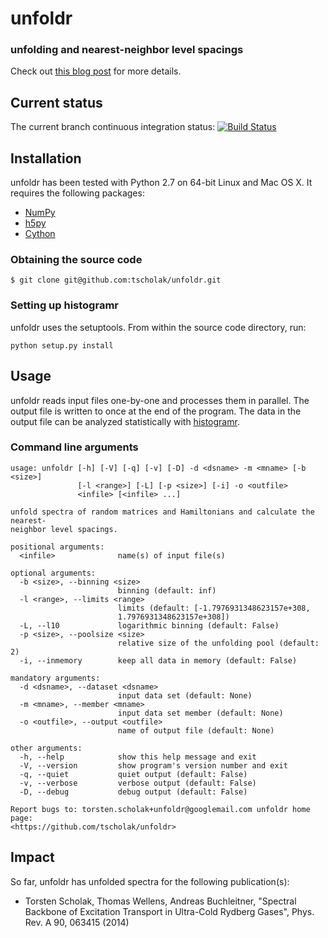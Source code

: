 # unfoldr
### unfolding and nearest-neighbor level spacings
Check out [this blog post](http://tscholak.github.io/code/physics/2015/05/06/unfoldr.html) for more details.

## Current status
The current branch continuous integration status:
[![Build Status](https://travis-ci.org/tscholak/unfoldr.png)](https://travis-ci.org/tscholak/unfoldr)

## Installation
unfoldr has been tested with Python 2.7 on 64-bit Linux and Mac OS X. It requires the following packages:
* [NumPy](http://www.numpy.org)
* [h5py](http://www.h5py.org)
* [Cython](http://cython.org)

### Obtaining the source code
```
$ git clone git@github.com:tscholak/unfoldr.git
```

### Setting up histogramr
unfoldr uses the setuptools. From within the source code directory, run:
```
python setup.py install
```

## Usage
unfoldr reads input files one-by-one and processes them in parallel. The output file is written to once at the end of the program. The data in the output file can be analyzed statistically with [histogramr](https://github.com/tscholak/histogramr).

### Command line arguments
```
usage: unfoldr [-h] [-V] [-q] [-v] [-D] -d <dsname> -m <mname> [-b <size>]
               [-l <range>] [-L] [-p <size>] [-i] -o <outfile>
               <infile> [<infile> ...]

unfold spectra of random matrices and Hamiltonians and calculate the nearest-
neighbor level spacings.

positional arguments:
  <infile>              name(s) of input file(s)

optional arguments:
  -b <size>, --binning <size>
                        binning (default: inf)
  -l <range>, --limits <range>
                        limits (default: [-1.7976931348623157e+308,
                        1.7976931348623157e+308])
  -L, --l10             logarithmic binning (default: False)
  -p <size>, --poolsize <size>
                        relative size of the unfolding pool (default: 2)
  -i, --inmemory        keep all data in memory (default: False)

mandatory arguments:
  -d <dsname>, --dataset <dsname>
                        input data set (default: None)
  -m <mname>, --member <mname>
                        input data set member (default: None)
  -o <outfile>, --output <outfile>
                        name of output file (default: None)

other arguments:
  -h, --help            show this help message and exit
  -V, --version         show program's version number and exit
  -q, --quiet           quiet output (default: False)
  -v, --verbose         verbose output (default: False)
  -D, --debug           debug output (default: False)

Report bugs to: torsten.scholak+unfoldr@googlemail.com unfoldr home page:
<https://github.com/tscholak/unfoldr>
```

## Impact
So far, unfoldr has unfolded spectra for the following publication(s):
* Torsten Scholak, Thomas Wellens, Andreas Buchleitner, "Spectral Backbone of Excitation Transport in Ultra-Cold Rydberg Gases", Phys. Rev. A 90, 063415 (2014)

